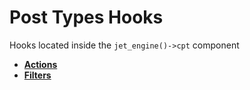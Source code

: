 # Post Types Hooks

Hooks located inside the `jet_engine()->cpt` component

* **<a href="/01-jet-engine/01-hooks/08-post-types/actions.md">Actions</a>**
* **<a href="/01-jet-engine/01-hooks/08-post-types/filters.md">Filters</a>**
